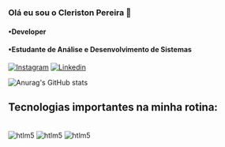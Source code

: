 ### Olá eu sou o Cleriston Pereira 👋

#### •Developer
#### •Estudante de Análise e Desenvolvimento de Sistemas

[![Instagram](https://img.shields.io/badge/Instagram-E4405F?style=for-the-badge&logo=instagram&logoColor=white)](https://www.instagram.com/clayydixon/)
[![Linkedin](https://img.shields.io/badge/LinkedIn-0077B5?style=for-the-badge&logo=linkedin&logoColor=white)](https://www.linkedin.com/in/cleriston-pereira-671970253/)

![Anurag's GitHub stats](https://github-readme-stats.vercel.app/api?username=devcleristonjr&show_icons=true&theme=transparent)

## Tecnologias importantes na minha rotina:

<div style="display: inline_block"><br/>
<img align="center" alt="htlm5" src= "https://img.shields.io/badge/Python-14354C?style=for-the-badge&logo=python&logoColor=white" />
<img align="center" alt="htlm5" src= "https://img.shields.io/badge/Discord-7289DA?style=for-the-badge&logo=discord&logoColor=white" />
<img align="center" alt="htlm5" src= "[https://img.shields.io/badge/Discord-7289DA?style=for-the-badge&logo=discord&logoColor=white](https://icons8.com/icon/MHcMYTljfKOr/flask)https://icons8.com/icon/MHcMYTljfKOr/flask" />

</div>
